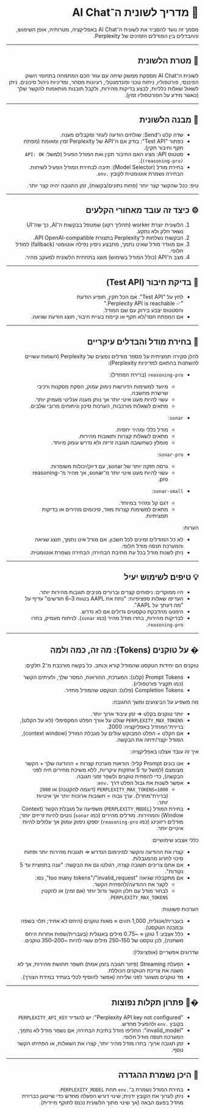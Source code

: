 <div dir="rtl">

# 🤖 מדריך לשונית ה־AI Chat

מסמך זה נועד להסביר את לשונית ה־AI Chat באפליקציה, מטרותיה, אופן השימוש, וההבדלים בין המודלים הזמינים של Perplexity.

---

## 🎯 מטרת הלשונית

לשונית ה־AI Chat מספקת ממשק שיחה עם עוזר חכם המתמחה בתחומי השוק הפיננסי, פורטפוליו, ניתוח טכני ופונדמנטלי, רעיונות מסחר, ומדיניות ניהול סיכונים. ניתן לשאול שאלות כלליות, לבצע בדיקות מהירות, ולקבל תובנות מותאמות להקשר שלך (כאשר מידע על הפורטפוליו זמין).

---

## 🧭 מבנה הלשונית

- שדה קלט ו־Send: שולחים הודעה לעוזר ומקבלים מענה.
- כפתור "Test API": בודק אם ה־API של Perplexity זמין ומאומת (מפתח תקף וחיבור תקין).
- סטטוס API: מציג האם החיבור תקין ואת המודל הפעיל (למשל: `API: OK (reasoning-pro)`).
- בחירת מודל (Model Selector): תיבה לבחירת המודל הפעיל לשיחות. הבחירה נשמרת אוטומטית לקובץ `.env`.

טיפ: ככל שהקשר קצר יותר (פחות נתונים/בקשות), זמן התגובה יהיה קצר יותר.

---

## ⚙️ כיצד זה עובד מאחורי הקלעים

1. הלשונית יוצרת worker (תהליך רקע) שמטפל בבקשות ה־AI, כך שה־UI נשאר חלק ולא נתקע.
2. הבקשות נשלחות ל־Perplexity בתצורת API OpenAI-compatible.
3. אם מוגדר מודל שאינו נתמך, מתבצע ניסיון נפילה אוטומטי (fallback) למודל חלופי.
4. מצב ה־API (כולל המודל בשימוש) מוצג בתחתית הלשונית למעקב מהיר.

---

## 🧪 בדיקת חיבור (Test API)

- לחץ על "Test API". אם הכל תקין, תופיע הודעת  
  "✅ Perplexity API is reachable."  
  והסטטוס יצבע בירוק עם שם המודל.  
- אם המפתח חסר/לא תקף או קיימת בעיית חיבור, תוצג הודעת שגיאה.

---

## 🧠 בחירת מודל והבדלים עיקריים

להלן סקירה תמציתית על מספר מודלים נפוצים של Perplexity (השמות עשויים להשתנות בהתאם למדיניות Perplexity):

- `reasoning-pro` (ברירת המחדל):
  - מיועד למשימות הדורשות נימוק עמוק, הסקת מסקנות ורכיבי שרשרת מחשבה.
  - עשוי להיות מעט איטי יותר אך נותן מענה אנליטי מעמיק יותר.
  - מתאים לשאלות מורכבות, הערכות סיכון וניתוחים מרובי שלבים.

- `sonar`:
  - מודל כללי ומהיר יחסית.
  - מתאים לשאלות קצרות ותשובות מהירות.
  - מומלץ כשחשובה תגובה זריזה ולא נדרש עומק מיוחד.

- `sonar-pro`:
  - גרסה חזקה יותר של sonar, עם דיוק/יכולות משופרות.
  - עשוי להיות מעט איטי יותר מ־sonar, אך מהיר מ־reasoning-pro.

- `sonar-small`:
  - דגם קל ומהיר במיוחד.
  - מתאים למשימות קצרות מאד, סיכומים מהירים או בדיקות תמציתיות.

הערות:
- לא כל המודלים זמינים לכל חשבון. אם מודל אינו נתמך, תוצג שגיאה והמערכת תנסה מודל חלופי.
- ניתן לשנות מודל בכל עת מתיבת הבחירה; הבחירה נשמרת אוטומטית.

---

## 💡 טיפים לשימוש יעיל

- היו ממוקדים: ניסוחים קצרים וברורים מניבים תגובות מהירות יותר.
- העדיפו שאלות ספציפיות: "נתח את AAPL בטווח 3–6 חודשים" עדיף על "מה דעתך על AAPL".
- הימנעו מהדבקת טקסטים גדולים אם לא נדרש.
- לבדיקות מהירות, בחרו מודל מהיר (כמו `sonar`). לניתוח מעמיק, בחרו `reasoning-pro`.

---

## � על טוקנים (Tokens): מה זה, כמה ולמה

טוקנים הם יחידות הטקסט שהמודל קורא וכותב. כל בקשה מורכבת מ־2 חלקים:

- Prompt Tokens (קלט): המערכת, ההוראות, המסר שלך, ולעיתים הקשר (כמו תקציר פורטפוליו).
- Completion Tokens (פלט): הטקסט שהמודל מחזיר.

מה משפיע על הביצועים ומשך התגובה:
- יותר טוקנים בקלט ⇒ זמן עיבוד ארוך יותר.
- `PERPLEXITY_MAX_TOKENS` שולט על אורך הפלט המקסימלי (לא על הקלט), ברירת־המחדל באפליקציה: 2000.
- אם הקלט + הפלט המבוקש עולים על מגבלת המודל (context window), המודל יקצר/ידחה את הבקשה.

איך זה עובד אצלנו באפליקציה:
- אנו בונים Prompt קליל: הוראות מערכת קצרות + ההודעה שלך + הקשר מצומצם (למשל עד 5 אחזקות עיקריות, ללא משיכת מחירים חיה לפני הבקשה), כדי להפחית טוקנים ולשפר זמני תגובה.
- אפשר לשנות את גבול הפלט דרך `.env`:
  - `PERPLEXITY_MAX_TOKENS=1000` (דוגמה להקטנה) או `2000` (ברירת־מחדל). ערך גבוה = תשובות ארוכות יותר אך איטיות יותר.
- בחירת המודל (`PERPLEXITY_MODEL`) משפיעה על מגבלת הקשר (Context Window) והמהירות. מודלים מהירים (כמו `sonar`) נוטים להיות זריזים יותר; מודלים ריזונינג (כמו `reasoning-pro`) יספקו נימוק עמוק אך עלולים להיות איטיים יותר.

כללי אצבע שימושיים:
- קצרו את ההודעה והקשר למינימום הנדרש ⇒ תגובות מהירות יותר ופחות סיכוי לחרוג מהמגבלות.
- אם אתם צריכים תשובה קצרה, רגולטו גם את הבקשה: "ענה בתמצית עד 5 נקודות".
- אם מתקבלת שגיאה "too many tokens"/"invalid_request", נסו:
  - לקצר את ההודעה/להפחית הקשר.
  - לבחור מודל עם חלון הקשר גדול יותר (אם זמין) או להקטין `PERPLEXITY_MAX_TOKENS`.

הערכות פשוטות:
- בעברית/אנגלית, 1,000 תווים ≈ מאות טוקנים (היחס לא אחיד; תלוי בשפה ובמבנה הטקסט).
- כלל אצבע: 1 טוקן ≈ ~0.75 מילים באנגלית (בעברית/שפות אחרות היחס משתנה), לכן טקסט של 150–250 מילים עשוי להיות ~200–350 טוקנים.

שדרוגים אפשריים (אופציונלי):
- הפעלת Streaming (פיזור תגובה בזמן אמת) תשפר תחושת מהירות, אך לא משנה את צריכת הטוקנים הכוללת.
- מד טוקנים משוער לפני שליחה (אפשר להוסיף לכלי בעתיד במידת הצורך).

---

## �🧯 פתרון תקלות נפוצות

- "Perplexity API key not configured": יש להגדיר `PERPLEXITY_API_KEY` בקובץ `.env` ולהפעיל מחדש.
- "invalid_model": החליפו מודל בתיבת הבחירה; אם נשמר מודל לא נתמך, המערכת תנסה מודל חלופי.
- זמן תגובה ארוך: בחרו מודל מהיר יותר, קצרו את השאלות, או הפחיתו הקשר נוסף.

---

## 📁 היכן נשמרת ההגדרה

- בחירת המודל נשמרת ב־`.env` תחת `PERPLEXITY_MODEL`.
- ניתן לערוך את הקובץ ידנית; שינוי דורש הפעלה מחדש כדי שייטען כברירת מחדל בפעם הבאה (אך שינוי מתוך הלשונית נכנס לתוקף מיידית).

</div>
